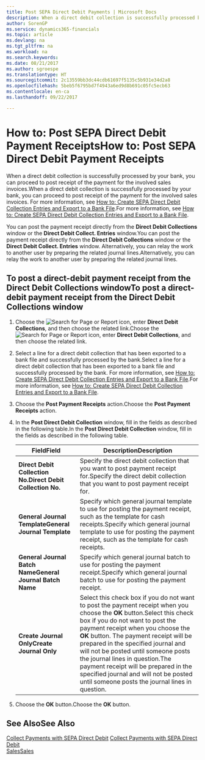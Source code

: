 ```yaml
---
title: Post SEPA Direct Debit Payments | Microsoft Docs
description: When a direct debit collection is successfully processed by your bank, you can proceed to post receipt of the payment for the involved sales invoices.
author: SorenGP
ms.service: dynamics365-financials
ms.topic: article
ms.devlang: na
ms.tgt_pltfrm: na
ms.workload: na
ms.search.keywords: 
ms.date: 08/21/2017
ms.author: sgroespe
ms.translationtype: HT
ms.sourcegitcommit: 2c13559bb3dc44cdb61697f5135c5b931e34d2a8
ms.openlocfilehash: 5beb5f6795bd7f4943a6ed9d8b691c05fc5ecb63
ms.contentlocale: en-ca
ms.lasthandoff: 09/22/2017

---
```

# <a name="how-to-post-sepa-direct-debit-payment-receipts"></a><span data-ttu-id="d8ff7-103">How to: Post SEPA Direct Debit Payment Receipts</span><span class="sxs-lookup"><span data-stu-id="d8ff7-103">How to: Post SEPA Direct Debit Payment Receipts</span></span>
<span data-ttu-id="d8ff7-104">When a direct debit collection is successfully processed by your bank, you can proceed to post receipt of the payment for the involved sales invoices.</span><span class="sxs-lookup"><span data-stu-id="d8ff7-104">When a direct debit collection is successfully processed by your bank, you can proceed to post receipt of the payment for the involved sales invoices.</span></span> <span data-ttu-id="d8ff7-105">For more information, see [How to: Create SEPA Direct Debit Collection Entries and Export to a Bank File](finance-how-create-sepa-direct-debit-collection-entries-export-bank-file.md).</span><span class="sxs-lookup"><span data-stu-id="d8ff7-105">For more information, see [How to: Create SEPA Direct Debit Collection Entries and Export to a Bank File](finance-how-create-sepa-direct-debit-collection-entries-export-bank-file.md).</span></span>  

<span data-ttu-id="d8ff7-106">You can post the payment receipt directly from the **Direct Debit Collections** window or the **Direct Debit Collect. Entries** window.</span><span class="sxs-lookup"><span data-stu-id="d8ff7-106">You can post the payment receipt directly from the **Direct Debit Collections** window or the **Direct Debit Collect. Entries** window.</span></span> <span data-ttu-id="d8ff7-107">Alternatively, you can relay the work to another user by preparing the related journal lines.</span><span class="sxs-lookup"><span data-stu-id="d8ff7-107">Alternatively, you can relay the work to another user by preparing the related journal lines.</span></span>  

## <a name="to-post-a-direct-debit-payment-receipt-from-the-direct-debit-collections-window"></a><span data-ttu-id="d8ff7-108">To post a direct-debit payment receipt from the Direct Debit Collections window</span><span class="sxs-lookup"><span data-stu-id="d8ff7-108">To post a direct-debit payment receipt from the Direct Debit Collections window</span></span>  
1. <span data-ttu-id="d8ff7-109">Choose the ![Search for Page or Report](media/ui-search/search_small.png "Search for Page or Report icon") icon, enter **Direct Debit Collections**, and then choose the related link.</span><span class="sxs-lookup"><span data-stu-id="d8ff7-109">Choose the ![Search for Page or Report](media/ui-search/search_small.png "Search for Page or Report icon") icon, enter **Direct Debit Collections**, and then choose the related link.</span></span>  
2. <span data-ttu-id="d8ff7-110">Select a line for a direct debit collection that has been exported to a bank file and successfully processed by the bank.</span><span class="sxs-lookup"><span data-stu-id="d8ff7-110">Select a line for a direct debit collection that has been exported to a bank file and successfully processed by the bank.</span></span> <span data-ttu-id="d8ff7-111">For more information, see [How to: Create SEPA Direct Debit Collection Entries and Export to a Bank File](finance-how-create-sepa-direct-debit-collection-entries-export-bank-file.md).</span><span class="sxs-lookup"><span data-stu-id="d8ff7-111">For more information, see [How to: Create SEPA Direct Debit Collection Entries and Export to a Bank File](finance-how-create-sepa-direct-debit-collection-entries-export-bank-file.md).</span></span>  
3. <span data-ttu-id="d8ff7-112">Choose the **Post Payment Receipts** action.</span><span class="sxs-lookup"><span data-stu-id="d8ff7-112">Choose the **Post Payment Receipts** action.</span></span>  
4. <span data-ttu-id="d8ff7-113">In the **Post Direct Debit Collection** window, fill in the fields as described in the following table.</span><span class="sxs-lookup"><span data-stu-id="d8ff7-113">In the **Post Direct Debit Collection** window, fill in the fields as described in the following table.</span></span>  

    |<span data-ttu-id="d8ff7-114">Field</span><span class="sxs-lookup"><span data-stu-id="d8ff7-114">Field</span></span>|<span data-ttu-id="d8ff7-115">Description</span><span class="sxs-lookup"><span data-stu-id="d8ff7-115">Description</span></span>|  
    |---------------------------------|---------------------------------------|  
    |<span data-ttu-id="d8ff7-116">**Direct Debit Collection No.**</span><span class="sxs-lookup"><span data-stu-id="d8ff7-116">**Direct Debit Collection No.**</span></span>|<span data-ttu-id="d8ff7-117">Specify the direct debit collection that you want to post payment receipt for.</span><span class="sxs-lookup"><span data-stu-id="d8ff7-117">Specify the direct debit collection that you want to post payment receipt for.</span></span>|  
    |<span data-ttu-id="d8ff7-118">**General Journal Template**</span><span class="sxs-lookup"><span data-stu-id="d8ff7-118">**General Journal Template**</span></span>|<span data-ttu-id="d8ff7-119">Specify which general journal template to use for posting the payment receipt, such as the template for cash receipts.</span><span class="sxs-lookup"><span data-stu-id="d8ff7-119">Specify which general journal template to use for posting the payment receipt, such as the template for cash receipts.</span></span>|  
    |<span data-ttu-id="d8ff7-120">**General Journal Batch Name**</span><span class="sxs-lookup"><span data-stu-id="d8ff7-120">**General Journal Batch Name**</span></span>|<span data-ttu-id="d8ff7-121">Specify which general journal batch to use for posting the payment receipt.</span><span class="sxs-lookup"><span data-stu-id="d8ff7-121">Specify which general journal batch to use for posting the payment receipt.</span></span>|  
    |<span data-ttu-id="d8ff7-122">**Create Journal Only**</span><span class="sxs-lookup"><span data-stu-id="d8ff7-122">**Create Journal Only**</span></span>|<span data-ttu-id="d8ff7-123">Select this check box if you do not want to post the payment receipt when you choose the **OK** button.</span><span class="sxs-lookup"><span data-stu-id="d8ff7-123">Select this check box if you do not want to post the payment receipt when you choose the **OK** button.</span></span> <span data-ttu-id="d8ff7-124">The payment receipt will be prepared in the specified journal and will not be posted until someone posts the journal lines in question.</span><span class="sxs-lookup"><span data-stu-id="d8ff7-124">The payment receipt will be prepared in the specified journal and will not be posted until someone posts the journal lines in question.</span></span>|  

5. <span data-ttu-id="d8ff7-125">Choose the **OK** button.</span><span class="sxs-lookup"><span data-stu-id="d8ff7-125">Choose the **OK** button.</span></span>  

## <a name="see-also"></a><span data-ttu-id="d8ff7-126">See Also</span><span class="sxs-lookup"><span data-stu-id="d8ff7-126">See Also</span></span>  
 <span data-ttu-id="d8ff7-127">[Collect Payments with SEPA Direct Debit](finance-collect-payments-with-sepa-direct-debit.md) </span><span class="sxs-lookup"><span data-stu-id="d8ff7-127">[Collect Payments with SEPA Direct Debit](finance-collect-payments-with-sepa-direct-debit.md) </span></span>  
 [<span data-ttu-id="d8ff7-128">Sales</span><span class="sxs-lookup"><span data-stu-id="d8ff7-128">Sales</span></span>](sales-manage-sales.md)

